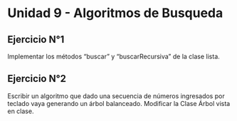 # Unidad 9 - Algoritmos de Busqueda

## Ejercicio N°1

Implementar los métodos “buscar” y “buscarRecursiva” de la clase lista.


## Ejercicio N°2

Escribir un algoritmo que dado una secuencia de números ingresados por
teclado vaya generando un árbol balanceado. Modificar la Clase Árbol vista en
clase.
